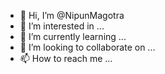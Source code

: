 
- 👋 Hi, I’m @NipunMagotra
- 👀 I’m interested in ...
- 🌱 I’m currently learning ...
- 💞️ I’m looking to collaborate on ...
- 📫 How to reach me ...

<!---
NipunMagotra/NipunMagotra is a ✨ special ✨ repository because its `README.md` (this file) appears on your GitHub profile.
You can click the Preview link to take a look at your changes.
--->
